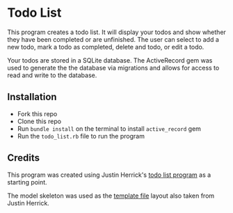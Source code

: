 # Todo List

This program creates a todo list. It will display your todos and show whether they have been completed or are unfinished. The user can select to add a new todo, mark a todo as completed, delete and todo, or edit a todo.

Your todos are stored in a SQLite database. The ActiveRecord gem was used to generate the the database via migrations and allows for access to read and write to the database.


## Installation

* Fork this repo
* Clone this repo
* Run `bundle install` on the terminal to install `active_record` gem
* Run the `todo_list.rb` file to run the program


## Credits

This program was created using Justin Herrick's <a href ="https://github.com/jah2488/todo-csv">todo list program</a> as a starting point.

The model skeleton was used as the <a href="https://github.com/tiy-austin-ror-may2015/model-skeleton">template file</a> layout also taken from Justin Herrick.
